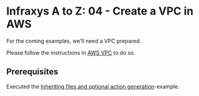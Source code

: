 # Infraxys A to Z: 04 - Create a VPC in AWS

For the coming examples, we'll need a VPC prepared.

Please follow the instructions in [AWS VPC](/modules/environments/VPC/README.md) to do so.

## Prerequisites

Executed the [Inheriting files and optional action generation](../03-inheriting-files-and-conditional-actions/README.md)-example.
